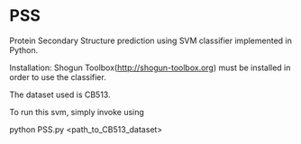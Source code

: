 PSS
===

Protein Secondary Structure prediction using SVM classifier implemented in Python. 


Installation:
Shogun Toolbox(http://shogun-toolbox.org) must be installed in order to use the classifier. 

The dataset used is CB513. 

To run this svm, simply invoke using

python PSS.py <path_to_CB513_dataset>
